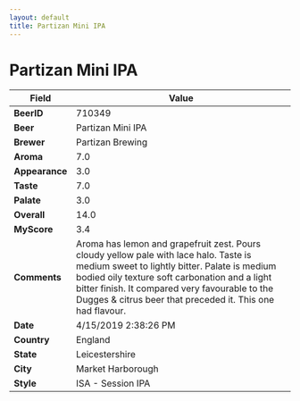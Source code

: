 ```yaml
---
layout: default
title: Partizan Mini IPA
---
```


# Partizan Mini IPA

| Field         | Value     |
|---------------|-----------|
| **BeerID** | 710349 |
| **Beer** | Partizan Mini IPA |
| **Brewer** | Partizan Brewing |
| **Aroma** | 7.0 |
| **Appearance** | 3.0 |
| **Taste** | 7.0 |
| **Palate** | 3.0 |
| **Overall** | 14.0 |
| **MyScore** | 3.4 |
| **Comments** | Aroma has lemon and grapefruit zest. Pours cloudy yellow pale with lace halo. Taste is medium sweet to lightly bitter. Palate is medium bodied oily texture soft carbonation and a light bitter finish. It compared very favourable to the Dugges & citrus beer that preceded it. This one had flavour.  |
| **Date** | 4/15/2019 2:38:26 PM |
| **Country** | England |
| **State** | Leicestershire |
| **City** | Market Harborough |
| **Style** | ISA - Session IPA |
